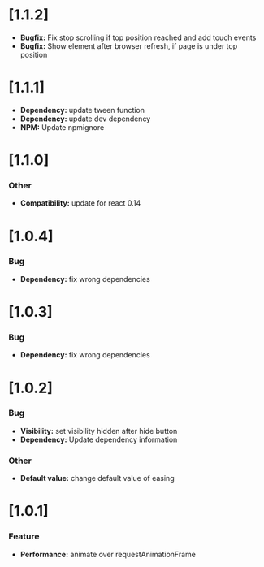 # [1.1.2]

* **Bugfix:** Fix stop scrolling if top position reached and add touch events
* **Bugfix:** Show element after browser refresh, if page is under top position 

# [1.1.1]

* **Dependency:** update tween function
* **Dependency:** update dev dependency
* **NPM:** Update npmignore

# [1.1.0]

### Other

* **Compatibility:** update for react 0.14

# [1.0.4]

### Bug

* **Dependency:** fix wrong dependencies

# [1.0.3]

### Bug

* **Dependency:** fix wrong dependencies

# [1.0.2]

### Bug

* **Visibility:** set visibility hidden after hide button
* **Dependency:** Update dependency information

### Other

* **Default value:** change default value of easing


# [1.0.1]

### Feature

* **Performance:** animate over requestAnimationFrame
